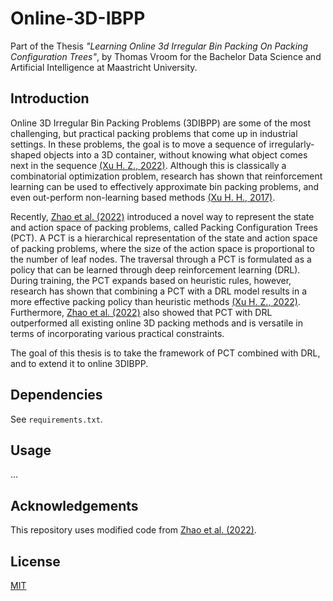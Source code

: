# Online-3D-IBPP

Part of the Thesis *"Learning Online 3d Irregular Bin Packing On Packing Configuration Trees"*, by Thomas Vroom for the Bachelor Data Science and Artificial Intelligence at Maastricht University.

## Introduction

Online 3D Irregular Bin Packing Problems (3DIBPP) are some of the most challenging, but practical packing problems that come up in industrial settings.
In these problems, the goal is to move a sequence of irregularly-shaped objects into a 3D container, without knowing what object comes next in the sequence [(Xu H. Z., 2022)](https://arxiv.org/abs/2006.14978).
Although this is classically a combinatorial optimization problem, research has shown that reinforcement learning can be used to effectively approximate bin packing problems, and even out-perform non-learning based methods [(Xu H. H., 2017)](https://arxiv.org/abs/1708.05930).

Recently, [Zhao et al. (2022)](https://openreview.net/forum?id=bfuGjlCwAq) introduced a novel way to represent the state and action space of packing problems, called Packing Configuration Trees (PCT).
A PCT is a hierarchical representation of the state and action space of packing problems, where the size of the action space is proportional to the number of leaf nodes.
The traversal through a PCT is formulated as a policy that can be learned through deep reinforcement learning (DRL).
During training, the PCT expands based on heuristic rules, however, research has shown that combining a PCT with a DRL model results in a more effective packing policy than heuristic methods [(Xu H. Z., 2022)](https://arxiv.org/abs/2212.02094).
Furthermore, [Zhao et al. (2022)](https://openreview.net/forum?id=bfuGjlCwAq) also showed that PCT with DRL outperformed all existing online 3D packing methods and is versatile in terms of incorporating various practical constraints.

The goal of this thesis is to take the framework of PCT combined with DRL, and to extend it to online 3DIBPP.

## Dependencies
See `requirements.txt`.

## Usage
...

## Acknowledgements
This repository uses modified code from [Zhao et al. (2022)](https://github.com/alexfrom0815/Online-3D-BPP-PCT).

## License
[MIT](https://choosealicense.com/licenses/mit/)

